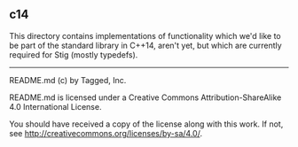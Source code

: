 ## c14

This directory contains implementations of functionality which we'd like to be part of the standard library in C++14, aren't yet, but which are currently required for Stig (mostly typedefs).

-----

README.md (c) by Tagged, Inc.

README.md is licensed under a Creative Commons Attribution-ShareAlike 4.0 International License.

You should have received a copy of the license along with this work. If not, see <http://creativecommons.org/licenses/by-sa/4.0/>.

